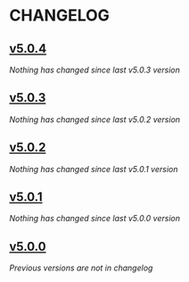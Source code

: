 # CHANGELOG

## [v5.0.4](https://github.com/softspring/doctrine-changelog-bundle/releases/tag/v5.0.4)

*Nothing has changed since last v5.0.3 version*

## [v5.0.3](https://github.com/softspring/doctrine-changelog-bundle/releases/tag/v5.0.3)

*Nothing has changed since last v5.0.2 version*

## [v5.0.2](https://github.com/softspring/doctrine-changelog-bundle/releases/tag/v5.0.2)

*Nothing has changed since last v5.0.1 version*

## [v5.0.1](https://github.com/softspring/doctrine-changelog-bundle/releases/tag/v5.0.1)

*Nothing has changed since last v5.0.0 version*

## [v5.0.0](https://github.com/softspring/doctrine-changelog-bundle/releases/tag/v5.0.0)

*Previous versions are not in changelog*
